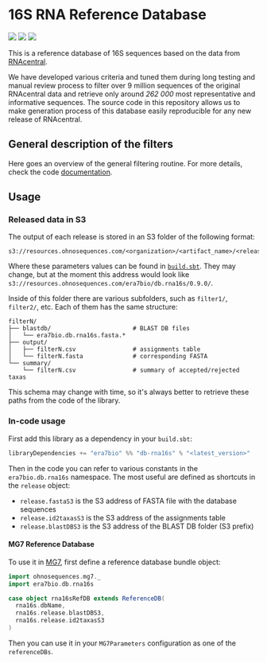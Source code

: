 # 16S RNA Reference Database

<!-- [![](https://travis-ci.org/era7bio/db.rna16s.svg?branch=master)](https://travis-ci.org/era7bio/db.rna16s) -->
<!-- [![](https://img.shields.io/codacy/???.svg)](https://www.codacy.com/app/era7/db.rna16s) -->
[![](http://github-release-version.herokuapp.com/github/era7bio/db.rna16s/release.svg)](https://github.com/era7bio/db.rna16s/releases/latest)
[![](https://img.shields.io/badge/license-AGPLv3-blue.svg)](https://tldrlegal.com/license/gnu-affero-general-public-license-v3-%28agpl-3.0%29)
[![](https://img.shields.io/badge/contact-gitter_chat-dd1054.svg)](https://gitter.im/era7bio/db.rna16s)

This is a reference database of 16S sequences based on the data from [RNAcentral](http://rnacentral.org/).

We have developed various criteria and tuned them during long testing and manual review process to filter over 9 million sequences of the original RNAcentral data and retrieve only around *262 000* most representative and informative sequences. The source code in this repository allows us to make generation process of this database easily reproducible for any new release of RNAcentral.


## General description of the filters

Here goes an overview of the general filtering routine. For more details, check the code [documentation](docs/src/main/scala/).


## Usage

### Released data in S3

The output of each release is stored in an S3 folder of the following format:

```
s3://resources.ohnosequences.com/<organization>/<artifact_name>/<release_version>/
```

Where these parameters values can be found in [`build.sbt`](build.sbt). They may change, but at the moment this address would look like `s3://resources.ohnosequences.com/era7bio/db.rna16s/0.9.0/`.

Inside of this folder there are various subfolders, such as `filter1/`, `filter2/`, etc. Each of them has the same structure:

```
filterN/
├── blastdb/                       # BLAST DB files
│   └── era7bio.db.rna16s.fasta.*
├── output/
│   ├── filterN.csv                # assignments table
│   └── filterN.fasta              # corresponding FASTA
└── summary/
    └── filterN.csv                # summary of accepted/rejected taxas
```

This schema may change with time, so it's always better to retrieve these paths from the code of the library.


### In-code usage

First add this library as a dependency in your `build.sbt`:

```scala
libraryDependencies += "era7bio" %% "db-rna16s" % "<latest_version>"
```

Then in the code you can refer to various constants in the `era7bio.db.rna16s` namespace. The most useful are defined as shortcuts in the `release` object:

- `release.fastaS3` is the S3 address of FASTA file with the database sequences
- `release.id2taxasS3` is the S3 address of the assignments table
- `release.blastDBS3` is the S3 address of the BLAST DB folder (S3 prefix)


#### MG7 Reference Database

To use it in [MG7](https://github.com/ohnosequences/mg7), first define a reference database bundle object:

```scala
import ohnosequences.mg7._
import era7bio.db.rna16s

case object rna16sRefDB extends ReferenceDB(
  rna16s.dbName,
  rna16s.release.blastDBS3,
  rna16s.release.id2taxasS3
)
```

Then you can use it in your `MG7Parameters` configuration as one of the `referenceDBs`.


<!-- ## Maintenance -->

